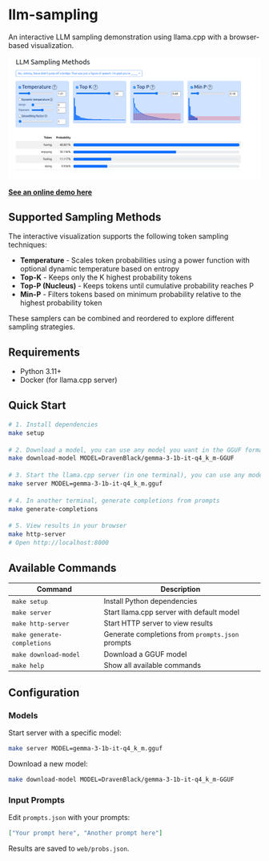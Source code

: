# llm-sampling

An interactive LLM sampling demonstration using llama.cpp with a browser-based visualization.

![](web/example.png)

[**See an online demo here**](https://anuk909.github.io/llm-sampling/web/)

## Supported Sampling Methods

The interactive visualization supports the following token sampling techniques:

- **Temperature** - Scales token probabilities using a power function with optional dynamic temperature based on entropy
- **Top-K** - Keeps only the K highest probability tokens
- **Top-P (Nucleus)** - Keeps tokens until cumulative probability reaches P
- **Min-P** - Filters tokens based on minimum probability relative to the highest probability token

These samplers can be combined and reordered to explore different sampling strategies.

## Requirements

- Python 3.11+
- Docker (for llama.cpp server)

## Quick Start

```bash
# 1. Install dependencies
make setup

# 2. Download a model, you can use any model you want in the GGUF format.
make download-model MODEL=DravenBlack/gemma-3-1b-it-q4_k_m-GGUF

# 3. Start the llama.cpp server (in one terminal), you can use any model you downloaded in the gguf format.
make server MODEL=gemma-3-1b-it-q4_k_m.gguf

# 4. In another terminal, generate completions from prompts
make generate-completions

# 5. View results in your browser
make http-server
# Open http://localhost:8000
```

## Available Commands

| Command                     | Description                                      |
| --------------------------- | ------------------------------------------------ |
| `make setup`                | Install Python dependencies                      |
| `make server`               | Start llama.cpp server with default model        |
| `make http-server`          | Start HTTP server to view results                |
| `make generate-completions` | Generate completions from `prompts.json` prompts |
| `make download-model`       | Download a GGUF model                            |
| `make help`                 | Show all available commands                      |

## Configuration

### Models

Start server with a specific model:

```bash
make server MODEL=gemma-3-1b-it-q4_k_m.gguf
```

Download a new model:

```bash
make download-model MODEL=DravenBlack/gemma-3-1b-it-q4_k_m-GGUF
```

### Input Prompts

Edit `prompts.json` with your prompts:

```json
["Your prompt here", "Another prompt here"]
```

Results are saved to `web/probs.json`.
